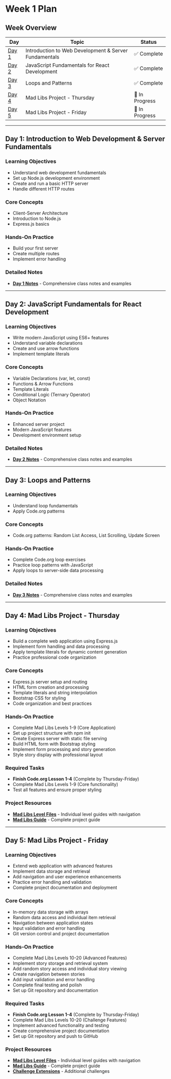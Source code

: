 # Week 1 Plan

## Week Overview

| Day | Topic | Status |
|-----|-------|--------|
| [Day 1](#day-1-introduction-to-web-development--server-fundamentals) | Introduction to Web Development & Server Fundamentals | ✅ Complete |
| [Day 2](#day-2-javascript-fundamentals-for-react-development) | JavaScript Fundamentals for React Development | ✅ Complete |
| [Day 3](#day-3-loops-and-patterns) | Loops and Patterns | ✅ Complete |
| [Day 4](#day-4-mad-libs-project-thursday) | Mad Libs Project - Thursday | 📝 In Progress |
| [Day 5](#day-5-mad-libs-project-friday) | Mad Libs Project - Friday | 📝 In Progress |

---

## Day 1: Introduction to Web Development & Server Fundamentals

### Learning Objectives
- Understand web development fundamentals
- Set up Node.js development environment
- Create and run a basic HTTP server
- Handle different HTTP routes

### Core Concepts
- Client-Server Architecture
- Introduction to Node.js
- Express.js basics

### Hands-On Practice
- Build your first server
- Create multiple routes
- Implement error handling

### Detailed Notes
- **[Day 1 Notes](./notes/week1-notes.md#day-1)** - Comprehensive class notes and examples

---

## Day 2: JavaScript Fundamentals for React Development

### Learning Objectives
- Write modern JavaScript using ES6+ features
- Understand variable declarations
- Create and use arrow functions
- Implement template literals

### Core Concepts
- Variable Declarations (var, let, const)
- Functions & Arrow Functions
- Template Literals
- Conditional Logic (Ternary Operator)
- Object Notation

### Hands-On Practice
- Enhanced server project
- Modern JavaScript features
- Development environment setup

### Detailed Notes
- **[Day 2 Notes](./notes/week1-notes.md#day-2-javascript-fundamentals-for-react-development)** - Comprehensive class notes and examples

---

## Day 3: Loops and Patterns

### Learning Objectives
- Understand loop fundamentals
- Apply Code.org patterns

### Core Concepts
- Code.org patterns: Random List Access, List Scrolling, Update Screen

### Hands-On Practice
- Complete Code.org loop exercises
- Practice loop patterns with JavaScript
- Apply loops to server-side data processing

### Detailed Notes
- **[Day 3 Notes](./notes/week1-notes.md#day-3-loops-and-patterns)** - Comprehensive class notes and examples

---

## Day 4: Mad Libs Project - Thursday

### Learning Objectives
- Build a complete web application using Express.js
- Implement form handling and data processing
- Apply template literals for dynamic content generation
- Practice professional code organization

### Core Concepts
- Express.js server setup and routing
- HTML form creation and processing
- Template literals and string interpolation
- Bootstrap CSS for styling
- Code organization and best practices

### Hands-On Practice
- Complete Mad Libs Levels 1-9 (Core Application)
- Set up project structure with npm init
- Create Express server with static file serving
- Build HTML form with Bootstrap styling
- Implement form processing and story generation
- Style story display with professional layout

### Required Tasks
- **Finish Code.org Lesson 1-4** (Complete by Thursday-Friday)
- Complete Mad Libs Levels 1-9 (Core functionality)
- Test all features and ensure proper styling

### Project Resources
- **[Mad Libs Level Files](./mad-libs-levels/)** - Individual level guides with navigation
- **[Mad Libs Guide](./mad-libs-mini-project-guide-all.md)** - Complete project guide

---

## Day 5: Mad Libs Project - Friday

### Learning Objectives
- Extend web application with advanced features
- Implement data storage and retrieval
- Add navigation and user experience enhancements
- Practice error handling and validation
- Complete project documentation and deployment

### Core Concepts
- In-memory data storage with arrays
- Random data access and individual item retrieval
- Navigation between application states
- Input validation and error handling
- Git version control and project documentation

### Hands-On Practice
- Complete Mad Libs Levels 10-20 (Advanced Features)
- Implement story storage and retrieval system
- Add random story access and individual story viewing
- Create navigation between stories
- Add input validation and error handling
- Complete final testing and polish
- Set up Git repository and documentation

### Required Tasks
- **Finish Code.org Lesson 1-4** (Complete by Thursday-Friday)
- Complete Mad Libs Levels 10-20 (Challenge Features)
- Implement advanced functionality and testing
- Create comprehensive project documentation
- Set up Git repository and push to GitHub

### Project Resources
- **[Mad Libs Level Files](./mad-libs-levels/)** - Individual level guides with navigation
- **[Mad Libs Guide](./mad-libs-mini-project-guide-all.md)** - Complete project guide
- **[Challenge Extensions](./mad-libs-mini-project-challenge-todo.md)** - Additional challenges